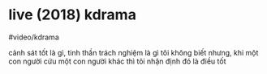 # live (2018) kdrama

#video/kdrama

cảnh sát tốt là gì, tinh thần trách nghiệm là gì tôi không biết nhưng, khi một con người cứu một con người khác thì tôi nhận định đó là điều tốt
